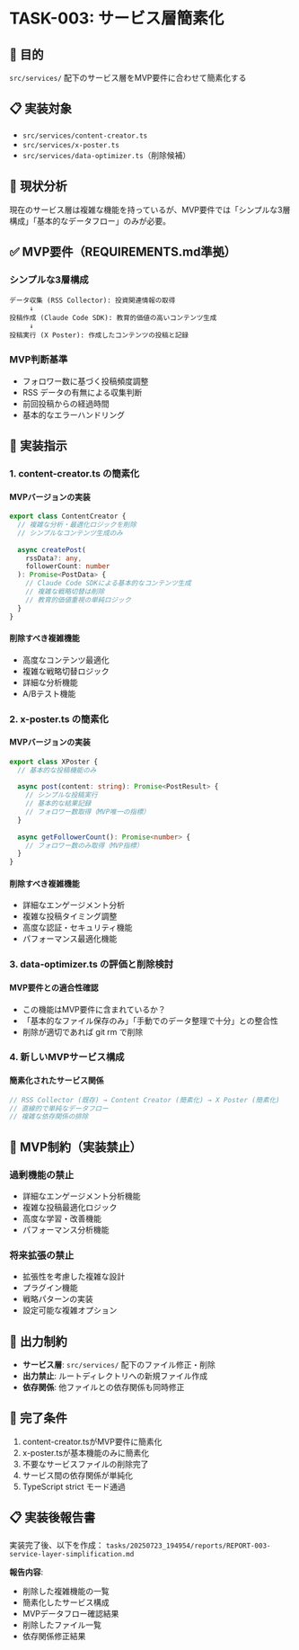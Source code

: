 # TASK-003: サービス層簡素化

## 🎯 目的
`src/services/` 配下のサービス層をMVP要件に合わせて簡素化する

## 📋 実装対象
- `src/services/content-creator.ts`
- `src/services/x-poster.ts`
- `src/services/data-optimizer.ts`（削除候補）

## 🚨 現状分析
現在のサービス層は複雑な機能を持っているが、MVP要件では「シンプルな3層構成」「基本的なデータフロー」のみが必要。

## ✅ MVP要件（REQUIREMENTS.md準拠）

### シンプルな3層構成
```
データ収集 (RSS Collector): 投資関連情報の取得
     ↓ 
投稿作成 (Claude Code SDK): 教育的価値の高いコンテンツ生成
     ↓ 
投稿実行 (X Poster): 作成したコンテンツの投稿と記録
```

### MVP判断基準
- フォロワー数に基づく投稿頻度調整
- RSS データの有無による収集判断
- 前回投稿からの経過時間
- 基本的なエラーハンドリング

## 🔧 実装指示

### 1. content-creator.ts の簡素化

#### MVPバージョンの実装
```typescript
export class ContentCreator {
  // 複雑な分析・最適化ロジックを削除
  // シンプルなコンテンツ生成のみ
  
  async createPost(
    rssData?: any, 
    followerCount: number
  ): Promise<PostData> {
    // Claude Code SDKによる基本的なコンテンツ生成
    // 複雑な戦略切替は削除
    // 教育的価値重視の単純ロジック
  }
}
```

#### 削除すべき複雑機能
- 高度なコンテンツ最適化
- 複雑な戦略切替ロジック
- 詳細な分析機能
- A/Bテスト機能

### 2. x-poster.ts の簡素化

#### MVPバージョンの実装
```typescript
export class XPoster {
  // 基本的な投稿機能のみ
  
  async post(content: string): Promise<PostResult> {
    // シンプルな投稿実行
    // 基本的な結果記録
    // フォロワー数取得（MVP唯一の指標）
  }
  
  async getFollowerCount(): Promise<number> {
    // フォロワー数のみ取得（MVP指標）
  }
}
```

#### 削除すべき複雑機能
- 詳細なエンゲージメント分析
- 複雑な投稿タイミング調整
- 高度な認証・セキュリティ機能
- パフォーマンス最適化機能

### 3. data-optimizer.ts の評価と削除検討

#### MVP要件との適合性確認
- この機能はMVP要件に含まれているか？
- 「基本的なファイル保存のみ」「手動でのデータ整理で十分」との整合性
- 削除が適切であれば git rm で削除

### 4. 新しいMVPサービス構成

#### 簡素化されたサービス関係
```typescript
// RSS Collector (既存) → Content Creator (簡素化) → X Poster (簡素化)
// 直線的で単純なデータフロー
// 複雑な依存関係の排除
```

## 🚫 MVP制約（実装禁止）

### 過剰機能の禁止
- 詳細なエンゲージメント分析機能
- 複雑な投稿最適化ロジック
- 高度な学習・改善機能
- パフォーマンス分析機能

### 将来拡張の禁止
- 拡張性を考慮した複雑な設計
- プラグイン機能
- 戦略パターンの実装
- 設定可能な複雑オプション

## 📁 出力制約
- **サービス層**: `src/services/` 配下のファイル修正・削除
- **出力禁止**: ルートディレクトリへの新規ファイル作成
- **依存関係**: 他ファイルとの依存関係も同時修正

## 🎯 完了条件
1. content-creator.tsがMVP要件に簡素化
2. x-poster.tsが基本機能のみに簡素化
3. 不要なサービスファイルの削除完了
4. サービス間の依存関係が単純化
5. TypeScript strict モード通過

## 📋 実装後報告書
実装完了後、以下を作成：
`tasks/20250723_194954/reports/REPORT-003-service-layer-simplification.md`

**報告内容**:
- 削除した複雑機能の一覧
- 簡素化したサービス構成
- MVPデータフロー確認結果
- 削除したファイル一覧
- 依存関係修正結果